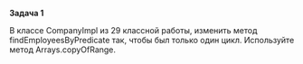 **Задача 1**

В классе CompanyImpl из 29 классной работы, изменить метод findEmployeesByPredicate так, чтобы был только один цикл. Используйте метод Arrays.copyOfRange.